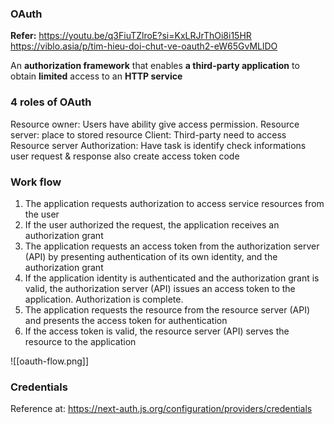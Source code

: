 ### OAuth 
**Refer:**
https://youtu.be/q3FiuTZlroE?si=KxLRJrThOi8i15HR
https://viblo.asia/p/tim-hieu-doi-chut-ve-oauth2-eW65GvMLlDO

An **authorization framework** that enables **a third-party application** to obtain **limited** access to an **HTTP service**

###  4 roles of OAuth
Resource owner: Users have ability give access permission.
Resource server: place to stored resource
Client: Third-party need to access Resource server
Authorization: Have task is identify check informations user request & response also create access token code

### Work flow
1. The application requests authorization to access service resources from the user
2. If the user authorized the request, the application receives an authorization grant
3. The application requests an access token from the authorization server (API) by presenting authentication of its own identity, and the authorization grant
4. If the application identity is authenticated and the authorization grant is valid, the authorization server (API) issues an access token to the application. Authorization is complete.
5. The application requests the resource from the resource server (API) and presents the access token for authentication
6. If the access token is valid, the resource server (API) serves the resource to the application

![[oauth-flow.png]]

### Credentials
Reference at: https://next-auth.js.org/configuration/providers/credentials




